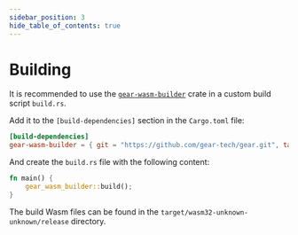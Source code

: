 ```yaml
---
sidebar_position: 3
hide_table_of_contents: true
---
```


# Building

It is recommended to use the [`gear-wasm-builder`](https://docs.gear.rs/gear_wasm_builder/) crate in a custom build script `build.rs`.

Add it to the `[build-dependencies]` section in the `Cargo.toml` file:

```toml
[build-dependencies]
gear-wasm-builder = { git = "https://github.com/gear-tech/gear.git", tag = "v1.4.1" }
```

And create the `build.rs` file with the following content:

```rust
fn main() {
    gear_wasm_builder::build();
}
```

The build Wasm files can be found in the `target/wasm32-unknown-unknown/release` directory.
